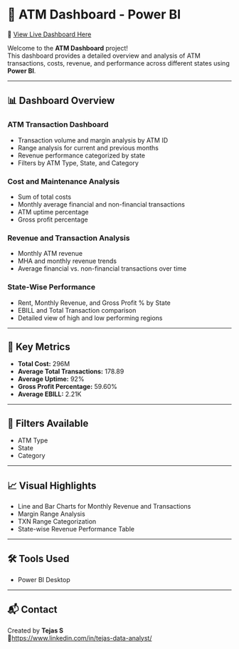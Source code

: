 # 🏦 ATM Dashboard - Power BI

🔗 [View Live Dashboard Here](https://app.powerbi.com/viewr=eyJrIjoiZjgxMGEyNWMtNDRiNC00YWFlLTkxMjEtMzA5Yzg1NjkyN2E0IiwidCI6IjUwMTcxNjkxLTExNDItNDFjMi1hNzZjLWM2MDljZDExMmYzZiJ9)

Welcome to the **ATM Dashboard** project!  
This dashboard provides a detailed overview and analysis of ATM transactions, costs, revenue, and performance across different states using **Power BI**.

---

## 📊 Dashboard Overview

### ATM Transaction Dashboard
- Transaction volume and margin analysis by ATM ID
- Range analysis for current and previous months
- Revenue performance categorized by state
- Filters by ATM Type, State, and Category

### Cost and Maintenance Analysis
- Sum of total costs
- Monthly average financial and non-financial transactions
- ATM uptime percentage
- Gross profit percentage

### Revenue and Transaction Analysis
- Monthly ATM revenue
- MHA and monthly revenue trends
- Average financial vs. non-financial transactions over time

### State-Wise Performance
- Rent, Monthly Revenue, and Gross Profit % by State
- EBILL and Total Transaction comparison
- Detailed view of high and low performing regions

---

## 🚀 Key Metrics
- **Total Cost:** 296M
- **Average Total Transactions:** 178.89
- **Average Uptime:** 92%
- **Gross Profit Percentage:** 59.60%
- **Average EBILL:** 2.21K

---

## 📍 Filters Available
- ATM Type
- State
- Category

---

## 📈 Visual Highlights
- Line and Bar Charts for Monthly Revenue and Transactions
- Margin Range Analysis
- TXN Range Categorization
- State-wise Revenue Performance Table

---

## 🛠 Tools Used
- Power BI Desktop

---

## 📬 Contact
Created by **Tejas S**  
🔗https://www.linkedin.com/in/tejas-data-analyst/

